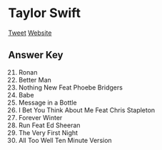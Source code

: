 # Taylor Swift

[Tweet](https://twitter.com/taylorswift13/status/1423283014604185607)
[Website](https://redtaylorsversion.taylorswift.com/)
## Answer Key

21. Ronan
22. Better Man
23. Nothing New Feat Phoebe Bridgers
24. Babe
25. Message in a Bottle
26. I Bet You Think About Me Feat Chris Stapleton
27. Forever Winter
28. Run Feat Ed Sheeran
29. The Very First Night
28. All Too Well Ten Minute Version